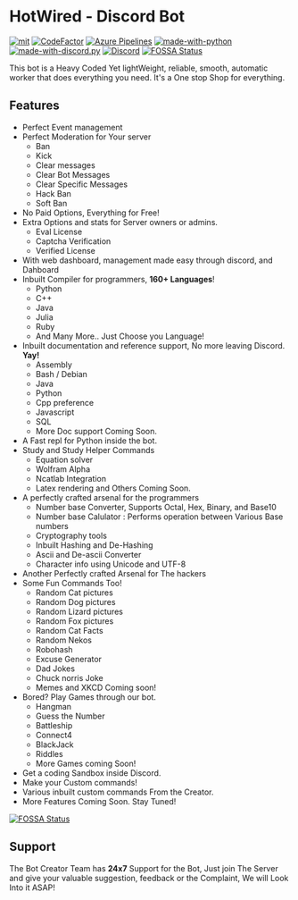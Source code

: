 # HotWired - Discord Bot

[![mit](https://img.shields.io/badge/Licensed%20under-MIT-red.svg?style=flat-square)](./LICENSE)
[![CodeFactor](https://www.codefactor.io/repository/github/the-codin-hole/hotwired-bot/badge)](https://www.codefactor.io/repository/github/the-codin-hole/hotwired-bot)
[![Azure Pipelines](https://img.shields.io/azure-devops/build/Hotwired/2049e780-c650-46da-92d2-f73561d88a2f/1)](https://dev.azure.com/Hotwired/Bot/_build)
[![made-with-python](https://img.shields.io/badge/Made%20with-Python%203.8-ffe900.svg?longCache=true&style=flat-square&colorB=00a1ff&logo=python&logoColor=88889e)](https://www.python.org/)
[![made-with-discord.py](https://img.shields.io/badge/Using-discord.py-ffde57.svg?longCache=true&style=flat-square&colorB=4584b6&logo=discord&logoColor=7289DA)](https://github.com/Rapptz/discord.py)
[![Discord](https://img.shields.io/static/v1?label=The%20Codin'%20Nerds&logo=discord&message=%3E200%20members&color=%237289DA&logoColor=white)](https://discord.gg/Dhz9pM7)
[![FOSSA Status](https://app.fossa.com/api/projects/git%2Bgithub.com%2FThe-Codin-Hole%2FHotWired-Bot.svg?type=shield)](https://app.fossa.com/projects/git%2Bgithub.com%2FThe-Codin-Hole%2FHotWired-Bot?ref=badge_shield)

This bot is a Heavy Coded Yet lightWeight, reliable, smooth, automatic worker
that does everything you need. It's a One stop Shop for everything.

## Features

-   Perfect Event management
-   Perfect Moderation for Your server
    -   Ban
    -   Kick
    -   Clear messages
    -   Clear Bot Messages
    -   Clear Specific Messages
    -   Hack Ban
    -   Soft Ban
-   No Paid Options, Everything for Free!
-   Extra Options and stats for Server owners or admins.
    -   Eval License
    -   Captcha Verification
    -   Verified License
-   With web dashboard, management made easy through discord, and Dahboard
-   Inbuilt Compiler for programmers, **160+ Languages**!
    -   Python
    -   C++
    -   Java
    -   Julia
    -   Ruby
    -   And Many More.. Just Choose you Language!
-   Inbuilt documentation and reference support, No more leaving Discord. **Yay!**
    -   Assembly
    -   Bash / Debian
    -   Java
    -   Python
    -   Cpp preference
    -   Javascript
    -   SQL
    -   More Doc support Coming Soon.
-   A Fast repl for Python inside the bot.
-   Study and Study Helper Commands
    -   Equation solver
    -   Wolfram Alpha
    -   Ncatlab Integration
    -   Latex rendering and Others Coming Soon.
-   A perfectly crafted arsenal for the programmers
    -   Number base Converter, Supports Octal, Hex, Binary, and Base10
    -   Number base Calulator : Performs operation between Various Base numbers
    -   Cryptography tools
    -   Inbuilt Hashing and De-Hashing
    -   Ascii and De-ascii Converter
    -   Character info using Unicode and UTF-8
-   Another Perfectly crafted Arsenal for The hackers
-   Some Fun Commands Too!
    -   Random Cat pictures
    -   Random Dog pictures
    -   Random Lizard pictures
    -   Random Fox pictures
    -   Random Cat Facts
    -   Random Nekos
    -   Robohash
    -   Excuse Generator
    -   Dad Jokes
    -   Chuck norris Joke
    -   Memes and XKCD Coming soon!
-   Bored? Play Games through our bot.
    -   Hangman
    -   Guess the Number
    -   Battleship
    -   Connect4
    -   BlackJack
    -   Riddles
    -   More Games coming Soon!
-   Get a coding Sandbox inside Discord.
-   Make your Custom commands!
-   Various inbuilt custom commands From the Creator.
-   More Features Coming Soon. Stay Tuned!


[![FOSSA Status](https://app.fossa.com/api/projects/git%2Bgithub.com%2FThe-Codin-Hole%2FHotWired-Bot.svg?type=large)](https://app.fossa.com/projects/git%2Bgithub.com%2FThe-Codin-Hole%2FHotWired-Bot?ref=badge_large)

## Support

The Bot Creator Team has **24x7** Support for the Bot,
Just join The Server and give your valuable suggestion,
feedback or the Complaint, We will Look Into it ASAP!
